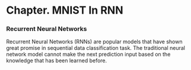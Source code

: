 # Chapter. MNIST In RNN

### Recurrent Neural Networks

Recurrent Neural Networks (RNNs) are popular models that have shown great promise in sequential data classification task. The traditional neural network model cannot make the next prediction input based on the knowledge that has been learned before.